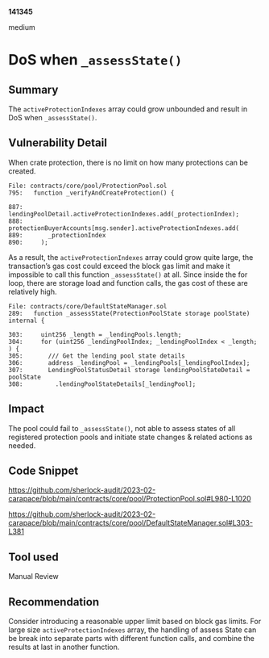 __141345__

medium

# DoS when `_assessState()`

## Summary

The `activeProtectionIndexes` array could grow unbounded and result in DoS when `_assessState()`.


## Vulnerability Detail

When crate protection, there is no limit on how many protections can be created. 
```solidity
File: contracts/core/pool/ProtectionPool.sol
795:   function _verifyAndCreateProtection() {

887:     lendingPoolDetail.activeProtectionIndexes.add(_protectionIndex);
888:     protectionBuyerAccounts[msg.sender].activeProtectionIndexes.add(
889:       _protectionIndex
890:     );
```

As a result, the `activeProtectionIndexes` array could grow quite large, the transaction’s gas cost could exceed the block gas limit and make it impossible to call this function `_assessState()` at all. Since inside the for loop, there are storage load and function calls, the gas cost of these are relatively high.

```solidity
File: contracts/core/DefaultStateManager.sol
289:   function _assessState(ProtectionPoolState storage poolState) internal {

303:     uint256 _length = _lendingPools.length;
304:     for (uint256 _lendingPoolIndex; _lendingPoolIndex < _length; ) {
305:       /// Get the lending pool state details
306:       address _lendingPool = _lendingPools[_lendingPoolIndex];
307:       LendingPoolStatusDetail storage lendingPoolStateDetail = poolState
308:         .lendingPoolStateDetails[_lendingPool];

```


## Impact

The pool could fail to `_assessState()`, not able to assess states of all registered protection pools and initiate state changes & related actions as needed.

## Code Snippet

https://github.com/sherlock-audit/2023-02-carapace/blob/main/contracts/core/pool/ProtectionPool.sol#L980-L1020

https://github.com/sherlock-audit/2023-02-carapace/blob/main/contracts/core/pool/DefaultStateManager.sol#L303-L381

## Tool used

Manual Review

## Recommendation

Consider introducing a reasonable upper limit based on block gas limits. For large size `activeProtectionIndexes` array, the handling of assess State can be break into separate parts with different function calls, and combine the results at last in another function.
